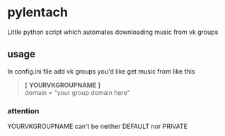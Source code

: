 # pylentach

Little python script which automates downloading music from vk groups

## usage

In config.ini file add vk groups you'd like get music from like this

> __[__ __YOURVKGROUPNAME__ __]__  
domain = "your group domain here"

### attention
YOURVKGROUPNAME can't be neither DEFAULT nor PRIVATE